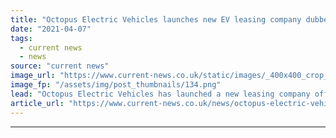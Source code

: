 ```yaml
---
title: "Octopus Electric Vehicles launches new EV leasing company dubbed Electric Dreams"
date: "2021-04-07"
tags: 
  - current news
  - news
source: "current news"
image_url: "https://www.current-news.co.uk/static/images/_400x400_crop_center-center/huel-Octopus-EV-leasing-scheme-image-Huel.png"
image_fp: "/assets/img/post_thumbnails/134.png"
lead: "Octopus Electric Vehicles has launched a new leasing company offering 100% electric salary sacrifice schemes."
article_url: "https://www.current-news.co.uk/news/octopus-electric-vehicles-launches-new-ev-leasing-company-dubbed-electric-dreams?utm_source=rss-feeds&utm_medium=rss&utm_campaign=rss"
---
```


---
